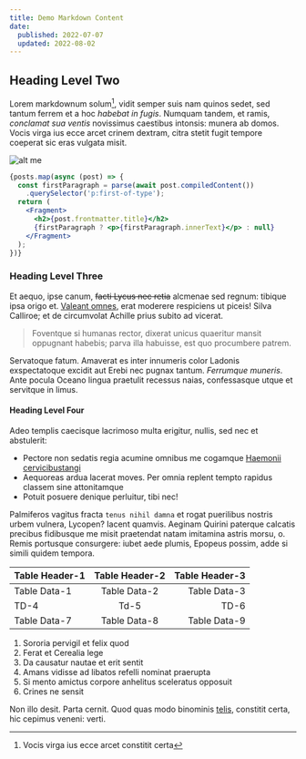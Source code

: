 ```yaml
---
title: Demo Markdown Content
date: 
  published: 2022-07-07
  updated: 2022-08-02
---
```


## Heading Level Two

Lorem markdownum solum[^1], vidit semper suis nam quinos sedet, sed tantum ferrem et
a hoc *habebat in fugis*. Numquam tandem, et ramis, *conclamat sua ventis*
novissimus caestibus intonsis: munera ab domos. Vocis virga ius ecce arcet
crinem dextram, citra stetit fugit tempore coeperat sic eras vulgata misit.

![alt me](/images/scott-webb-bOzaJ-RAdXc-unsplash.jpeg)

```jsx
{posts.map(async (post) => {
  const firstParagraph = parse(await post.compiledContent())
    .querySelector('p:first-of-type');
  return (
    <Fragment>
      <h2>{post.frontmatter.title}</h2>
      {firstParagraph ? <p>{firstParagraph.innerText}</p> : null}
    </Fragment>
  );
})}
```

### Heading Level Three

Et aequo, ipse canum, ~~facti Lycus nec retia~~ alcmenae sed regnum: tibique ipsa
origo et. [Valeant omnes](http://displicetquisquam.net/), erat moderere
respiciens ut piceis! Silva Calliroe; et de circumvolat Achille prius subito ad
vicerat. 

> Foventque si humanas rector, dixerat unicus quaeritur mansit oppugnant habebis; parva illa habuisse, est quo procumbere patrem.

Servatoque fatum. Amaverat es inter innumeris color Ladonis exspectatoque
excidit aut Erebi nec pugnax tantum. *Ferrumque muneris*. Ante pocula Oceano
lingua praetulit recessus naias, confessasque utque et servitque in limus.


#### Heading Level Four

Adeo templis caecisque lacrimoso multa erigitur, nullis, sed nec et abstulerit: 

- Pectore non sedatis regia acumine omnibus me cogamque [Haemonii cervicibustangi](http://www.quid.io/fatentur) 
- Aequoreas ardua lacerat moves. Per omnia replent tempto rapidus classem sine attonitamque 
- Potuit posuere denique perluitur, tibi nec!

Palmiferos vagitus fracta `tenus nihil damna` et rogat puerilibus nostris urbem
vulnera, Lycopen? Iacent quamvis. Aeginam Quirini paterque calcatis precibus
fidibusque me misit praetendat natam imitamina astris morsu, o. Remis portusque
consurgere: iubet aede plumis, Epopeus possim, adde si simili quidem tempora.

Table Header-1 | Table Header-2 | Table Header-3
:--- | :---: | ---:
Table Data-1 | Table Data-2 | Table Data-3
TD-4 | Td-5 | TD-6
Table Data-7 | Table Data-8 | Table Data-9

1. Sororia pervigil et felix quod
2. Ferat et Cerealia lege
3. Da causatur nautae et erit sentit
4. Amans vidisse ad libatos refelli nominat praerupta
5. Si mento amictus corpore anhelitus sceleratus opposuit
6. Crines ne sensit

Non illo desit. Parta cernit. Quod quas modo binominis
[telis](http://auspiciis.org/), constitit certa, hic cepimus veneni: verti.

[^1]: Vocis virga ius ecce arcet constitit certa